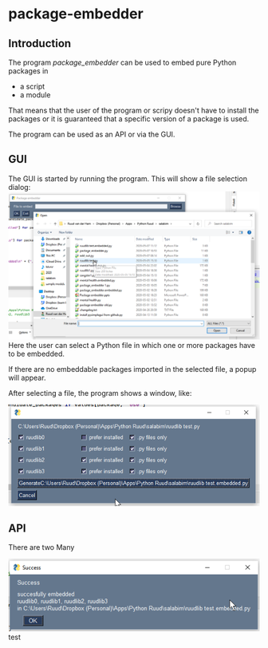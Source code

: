 # package-embedder
## Introduction
The program *package_embedder* can be used to embed pure Python packages in
- a script
- a module

That means that the user of the program or scripy doesn't have to install the packages or it is
guaranteed that a specific version of a package is used.

The program can be used as an API or via the GUI.

## GUI
The GUI is started by running the program.
This will show a file selection dialog:
![image1](images/package_embedder_1.png)
Here the user can select a Python file in which one or more packages have to be embedded.  

If there are no embeddable packages imported in the selected file, a popup will appear.

After selecting a file, the program shows a window, like:

![image2](images/package_embedder_2.png)


## API  
There are two Many


![image3](images/package_embedder_3.png)
test
